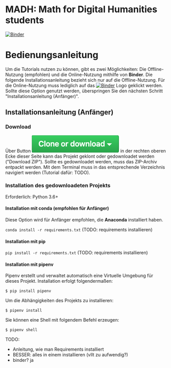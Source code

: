 # MADH: Math for Digital Humanities students

[![Binder](https://mybinder.org/badge_logo.svg)](https://mybinder.org/v2/gh/realjanpaulus/madh/master)

# Bedienungsanleitung

Um die Tutorials nutzen zu können, gibt es zwei Möglichkeiten: Die Offline-Nutzung (empfohlen) und die Online-Nutzung mithilfe von **Binder**. Die folgende Installationsanleitung bezieht sich nur auf die Offline-Nutzung. Für die Online-Nutzung muss lediglich auf das [![Binder](https://mybinder.org/badge_logo.svg)](https://mybinder.org/v2/gh/realjanpaulus/madh/master) Logo geklickt werden. Sollte diese Option genutzt werden, überspringen Sie den nächsten Schritt "Installationsanleitung (Anfänger)".

## Installationsanleitung (Anfänger)

### Download

Über Button ![clone_download-icon](src/images/clone_download.png) in der rechten oberen Ecke dieser Seite kann das Projekt geklont oder gedownloadet werden ("Download ZIP"). Sollte es gedownloadet werden, muss das ZIP-Archiv entpackt werden. Mit dem Terminal muss in das entsprechende Verzeichnis navigiert werden (Tutorial dafür: TODO).


### Installation des gedownloadeten Projekts

Erforderlich: Python 3.6+

#### Installation mit conda (empfohlen für Anfänger)
Diese Option wird für Anfänger empfohlen, die **Anaconda** installiert haben.

`conda install -r requirements.txt` (TODO: requirements installieren)

#### Installation mit pip

`pip install -r requirements.txt` (TODO: requirements installieren)

#### Installation mit pipenv

Pipenv erstellt und verwaltet automatisch eine Virtuelle Umgebung für dieses Projekt. Installation erfolgt folgendermaßen:

```
$ pip install pipenv
```

Um die Abhängigkeiten des Projekts zu installieren:

```
$ pipenv install
```

Sie können eine Shell mit folgendem Befehl erzeugen:

```
$ pipenv shell
```




TODO:
- Anleitung, wie man Requirements installiert
- BESSER: alles in einem installieren (vllt zu aufwendig?)
- binder? ja
